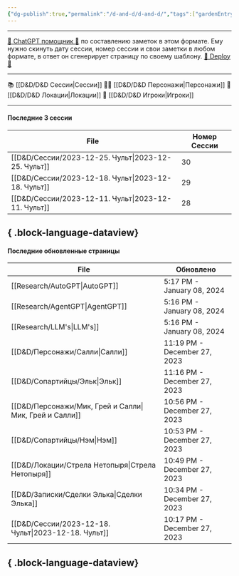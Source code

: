 ```yaml
---
{"dg-publish":true,"permalink":"/d-and-d/d-and-d/","tags":["gardenEntry"],"created":"2023-07-17T11:16:40.000+04:00","updated":"2023-12-27T19:52:51.767+04:00"}
---
```



---
[ 🤖 ChatGPT помощник 🤖](https://chat.openai.com/g/g-MHo60ZEsx-note-assistant) по составлению заметок в этом формате. Ему нужно скинуть дату сессии, номер сессии и свои заметки в любом формате, в ответ он сгенерирует страницу по своему шаблону. 
[🚀 Deploy 🚀](https://vercel.com/my-team-81adfc80/elk21-dnd-notes-h8pc)

---

 📚 [[D&D/D&D Сессии\|Сессии]] 
 🧙‍♂️ [[D&D/D&D Персонажи\|Персонажи]] 
 🏰 [[D&D/D&D Локации\|Локации]]
 👥 [[D&D/D&D Игроки\|Игроки]]

---
#### Последние 3 сессии

| File                                                   | Номер Сессии |
| ------------------------------------------------------ | ------------ |
| [[D&D/Сессии/2023-12-25. Чульт\|2023-12-25. Чульт]] | 30           |
| [[D&D/Сессии/2023-12-18. Чульт\|2023-12-18. Чульт]] | 29           |
| [[D&D/Сессии/2023-12-11. Чульт\|2023-12-11. Чульт]] | 28           |

{ .block-language-dataview}
---
#### Последние обновленные страницы

| File                                                      | Обновлено                    |
| --------------------------------------------------------- | ---------------------------- |
| [[Research/AutoGPT\|AutoGPT]]                          | 5:17 PM - January 08, 2024   |
| [[Research/AgentGPT\|AgentGPT]]                        | 5:16 PM - January 08, 2024   |
| [[Research/LLM's\|LLM's]]                              | 5:16 PM - January 08, 2024   |
| [[D&D/Персонажи/Салли\|Салли]]                         | 11:19 PM - December 27, 2023 |
| [[D&D/Сопартийцы/Эльк\|Эльк]]                          | 11:16 PM - December 27, 2023 |
| [[D&D/Персонажи/Мик, Грей и Салли\|Мик, Грей и Салли]] | 10:56 PM - December 27, 2023 |
| [[D&D/Сопартийцы/Нэм\|Нэм]]                            | 10:53 PM - December 27, 2023 |
| [[D&D/Локации/Стрела Нетопыря\|Стрела Нетопыря]]       | 10:49 PM - December 27, 2023 |
| [[D&D/Записки/Сделки Элька\|Сделки Элька]]             | 10:34 PM - December 27, 2023 |
| [[D&D/Сессии/2023-12-18. Чульт\|2023-12-18. Чульт]]    | 10:17 PM - December 27, 2023 |

{ .block-language-dataview}
---
